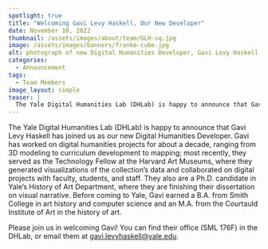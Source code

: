```yaml
---
spotlight: true
title: "Welcoming Gavi Levy Haskell, Our New Developer"
date: November 10, 2022
thumbnail: /assets/images/about/team/GLH-sq.jpg
image: /assets/images/banners/franke-cube.jpg
alt: photograph of new Digital Humanities Developer, Gavi Levy Haskell
categories:
  - Announcement
tags:
  - Team Members
image_layout: simple
teaser: |
  The Yale Digital Humanities Lab (DHLab) is happy to announce that Gavi Levy Haskell has joined us as our new Digital Humanities Developer.
---
```

The Yale Digital Humanities Lab (DHLab) is happy to announce that Gavi Levy Haskell has joined us as our new Digital Humanities Developer. Gavi has worked on digital humanities projects for about a decade, ranging from 3D modeling to curriculum development to mapping; most recently, they served as the Technology Fellow at the Harvard Art Museums, where they generated visualizations of the collection’s data and collaborated on digital projects with faculty, students, and staff. They also are a Ph.D. candidate in Yale’s History of Art Department, where they are finishing their dissertation on visual narrative. Before coming to Yale, Gavi earned a B.A. from Smith College in art history and computer science and an M.A. from the Courtauld Institute of Art in the history of art.   

Please join us in welcoming Gavi! You can find their office (SML 176F) in the DHLab, or email them at [gavi.levyhaskell@yale.edu](mailto:gavi.levyhaskell@yale.edu).